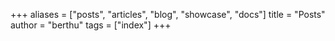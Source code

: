+++
aliases = ["posts", "articles", "blog", "showcase", "docs"]
title = "Posts"
author = "berthu"
tags = ["index"]
+++
